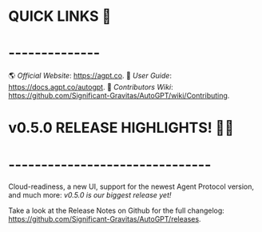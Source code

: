 # QUICK LINKS 🔗
# --------------
🌎 *Official Website*: https://agpt.co.
📖 *User Guide*: https://docs.agpt.co/autogpt.
👩 *Contributors Wiki*: https://github.com/Significant-Gravitas/AutoGPT/wiki/Contributing.

# v0.5.0 RELEASE HIGHLIGHTS! 🚀🚀
# -------------------------------
Cloud-readiness, a new UI, support for the newest Agent Protocol version, and much more:
*v0.5.0 is our biggest release yet!*

Take a look at the Release Notes on Github for the full changelog:
https://github.com/Significant-Gravitas/AutoGPT/releases.
